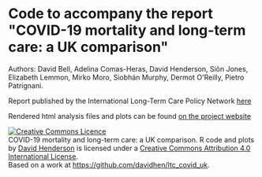 # Code to accompany the report "COVID-19 mortality and long-term care: a UK comparison"

Authors: David Bell, Adelina Comas-Heras, David Henderson, Siôn Jones, Elizabeth Lemmon, Mirko Moro, Siobhán Murphy, Dermot O'Reilly, Pietro Patrignani. 

Report published by the International Long-Term Care Policy Network [here](https://ltccovid.org/country-reports-on-covid-19-and-long-term-care/)

Rendered html analysis files and plots can be found [on the project website](https://davidhen.github.io/ltc_covid_uk/index.html)

<a rel="license" href="http://creativecommons.org/licenses/by/4.0/"><img alt="Creative Commons Licence" style="border-width:0" src="https://i.creativecommons.org/l/by/4.0/88x31.png" /></a><br /><span xmlns:dct="http://purl.org/dc/terms/" property="dct:title">COVID-19 mortality and long-term care: a UK comparison. R code and plots</span> by <a xmlns:cc="http://creativecommons.org/ns#" href="https://www.davidhen.com/" property="cc:attributionName" rel="cc:attributionURL">David Henderson</a> is licensed under a <a rel="license" href="http://creativecommons.org/licenses/by/4.0/">Creative Commons Attribution 4.0 International License</a>.<br />Based on a work at <a xmlns:dct="http://purl.org/dc/terms/" href="https://github.com/davidhen/ltc_covid_uk" rel="dct:source">https://github.com/davidhen/ltc_covid_uk</a>.

